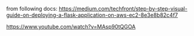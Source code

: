 from following docs:
https://medium.com/techfront/step-by-step-visual-guide-on-deploying-a-flask-application-on-aws-ec2-8e3e8b82c4f7

https://www.youtube.com/watch?v=MAsp90tQGOA